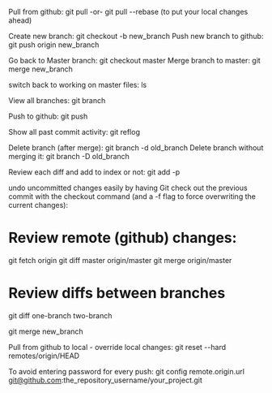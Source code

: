 Pull from github: git pull -or- git pull --rebase (to put your local changes ahead)

Create new branch:  git checkout -b new_branch
Push new branch to github: git push origin new_branch

Go back to Master branch:  git checkout master
Merge branch to master:  git merge new_branch

switch back to working on master files:  ls

View all branches:  git branch

Push to github:  git push

Show all past commit activity: git reflog

Delete branch (after merge): git branch -d old_branch
Delete branch without merging it: git branch -D old_branch

Review each diff and add to index or not: git add -p

undo uncommitted changes easily by having Git check out the previous commit with the checkout command (and a -f flag to force overwriting the current changes):

# Review remote (github) changes:
git fetch origin
git diff master origin/master
git merge origin/master

# Review diffs between branches
git diff one-branch two-branch

git merge new_branch

Pull from github to local - override local changes:
git reset --hard remotes/origin/HEAD

To avoid entering password for every push:
git config remote.origin.url git@github.com:the_repository_username/your_project.git
